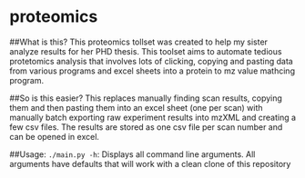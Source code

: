 # proteomics

##What is this?
This proteomics tollset was created to help my sister analyze results for her PHD thesis. This toolset aims to automate tedious protetomics analysis that involves lots of clicking, copying and pasting data from various programs and excel sheets into a protein to mz value mathcing program. 

##So is this easier?
This replaces manually finding scan results, copying them and then pasting them into an excel sheet (one per scan) with manually batch exporting raw experiment results into mzXML and creating a few csv files. The results are stored as one csv file per scan number and can be opened in excel. 

##Usage:
```./main.py -h```: Displays all command line arguments. All arguments have defaults that will work with a clean clone of this repository


